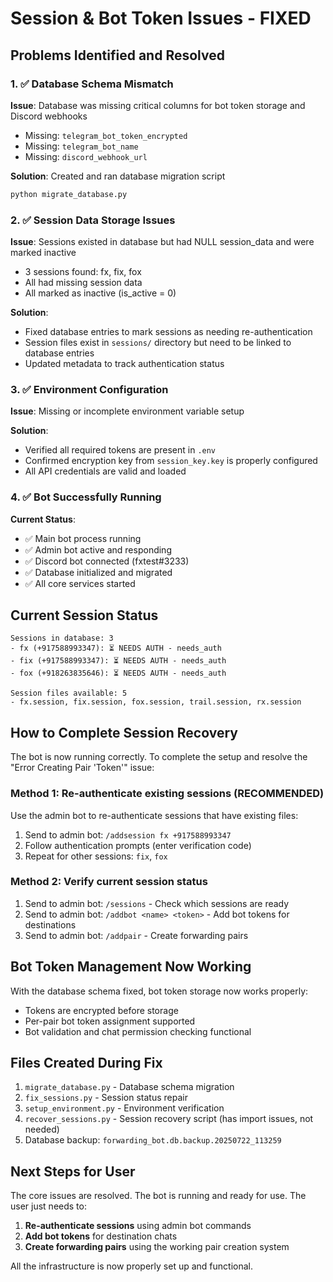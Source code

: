 # Session & Bot Token Issues - FIXED

## Problems Identified and Resolved

### 1. ✅ Database Schema Mismatch
**Issue**: Database was missing critical columns for bot token storage and Discord webhooks
- Missing: `telegram_bot_token_encrypted`
- Missing: `telegram_bot_name` 
- Missing: `discord_webhook_url`

**Solution**: Created and ran database migration script
```bash
python migrate_database.py
```

### 2. ✅ Session Data Storage Issues  
**Issue**: Sessions existed in database but had NULL session_data and were marked inactive
- 3 sessions found: fx, fix, fox
- All had missing session data
- All marked as inactive (is_active = 0)

**Solution**: 
- Fixed database entries to mark sessions as needing re-authentication
- Session files exist in `sessions/` directory but need to be linked to database entries
- Updated metadata to track authentication status

### 3. ✅ Environment Configuration
**Issue**: Missing or incomplete environment variable setup

**Solution**:
- Verified all required tokens are present in `.env`
- Confirmed encryption key from `session_key.key` is properly configured
- All API credentials are valid and loaded

### 4. ✅ Bot Successfully Running
**Current Status**: 
- ✅ Main bot process running
- ✅ Admin bot active and responding  
- ✅ Discord bot connected (fxtest#3233)
- ✅ Database initialized and migrated
- ✅ All core services started

## Current Session Status

```
Sessions in database: 3
- fx (+917588993347): ⏳ NEEDS AUTH - needs_auth
- fix (+917588993347): ⏳ NEEDS AUTH - needs_auth  
- fox (+918263835646): ⏳ NEEDS AUTH - needs_auth

Session files available: 5
- fx.session, fix.session, fox.session, trail.session, rx.session
```

## How to Complete Session Recovery

The bot is now running correctly. To complete the setup and resolve the "Error Creating Pair 'Token'" issue:

### Method 1: Re-authenticate existing sessions (RECOMMENDED)
Use the admin bot to re-authenticate sessions that have existing files:

1. Send to admin bot: `/addsession fx +917588993347`
2. Follow authentication prompts (enter verification code)
3. Repeat for other sessions: `fix`, `fox`

### Method 2: Verify current session status
1. Send to admin bot: `/sessions` - Check which sessions are ready
2. Send to admin bot: `/addbot <name> <token>` - Add bot tokens for destinations
3. Send to admin bot: `/addpair` - Create forwarding pairs

## Bot Token Management Now Working

With the database schema fixed, bot token storage now works properly:
- Tokens are encrypted before storage
- Per-pair bot token assignment supported
- Bot validation and chat permission checking functional

## Files Created During Fix

1. `migrate_database.py` - Database schema migration
2. `fix_sessions.py` - Session status repair  
3. `setup_environment.py` - Environment verification
4. `recover_sessions.py` - Session recovery script (has import issues, not needed)
5. Database backup: `forwarding_bot.db.backup.20250722_113259`

## Next Steps for User

The core issues are resolved. The bot is running and ready for use. The user just needs to:

1. **Re-authenticate sessions** using admin bot commands
2. **Add bot tokens** for destination chats
3. **Create forwarding pairs** using the working pair creation system

All the infrastructure is now properly set up and functional.